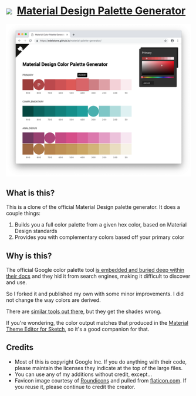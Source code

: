 # [<img src="favicon.ico" width="25px" />](https://materialpalettes.com) &nbsp;[Material Design Palette Generator](https://materialpalettes.com)

<img src="/images/screenshot-home.png" />

## What is this?

This is a clone of the official Material Design palette generator. It does a couple things:

1. Builds you a full color palette from a given hex color, based on Material Design standards
2. Provides you with complementary colors based off your primary color

## Why is this?

The official Google color palette tool [is embedded and buried deep within their docs](https://material.io/design/color/the-color-system.html#tools-for-picking-colors) and they hid it from search engines, making it difficult to discover and use.

So I forked it and published my own with some minor improvements. I did not change the way colors are derived.

There are [similar tools out there](http://mcg.mbitson.com), but they get the shades wrong.

If you're wondering, the color output matches that produced in the [Material Theme Editor for Sketch](https://material.io/tools/theme-editor/), so it's a good companion for that.

## Credits

- Most of this is copyright Google Inc. If you do anything with their code, please maintain the licenses they indicate at the top of the large files.
- You can use any of my additions without credit, except...
- Favicon image courtesy of [Roundicons](https://roundicons.com/) and pulled from [flaticon.com](https://flaticon.com). If you reuse it, please continue to credit the creator.
